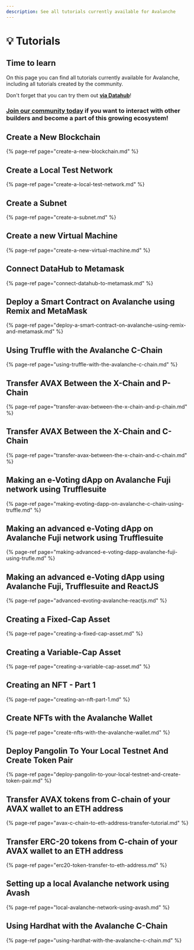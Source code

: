 ```yaml
---
description: See all tutorials currently available for Avalanche
---
```


# 💡 Tutorials

## Time to learn

On this page you can find all tutorials currently available for Avalanche, including all tutorials created by the community.

Don't forget that you can try them out [**via Datahub**](https://datahub.figment.io/sign_up?service=avalanche)!

### [Join our community today](https://discord.gg/fszyM7K) if you want to interact with other builders and become a part of this growing ecosystem!

## Create a New Blockchain <a id="deploy-a-smart-contract-on-avalanche-using-remix-and-metamask"></a>

{% page-ref page="create-a-new-blockchain.md" %}

## Create a Local Test Network

{% page-ref page="create-a-local-test-network.md" %}

## Create a Subnet

{% page-ref page="create-a-subnet.md" %}

## Create a new Virtual Machine

{% page-ref page="create-a-new-virtual-machine.md" %}

## Connect DataHub to Metamask

{% page-ref page="connect-datahub-to-metamask.md" %}

## Deploy a Smart Contract on Avalanche using Remix and MetaMask <a id="deploy-a-smart-contract-on-avalanche-using-remix-and-metamask"></a>

{% page-ref page="deploy-a-smart-contract-on-avalanche-using-remix-and-metamask.md" %}

## Using Truffle with the Avalanche C-Chain <a id="creating-a-fixed-cap-asset"></a>

{% page-ref page="using-truffle-with-the-avalanche-c-chain.md" %}

## Transfer AVAX Between the X-Chain and P-Chain

{% page-ref page="transfer-avax-between-the-x-chain-and-p-chain.md" %}

## Transfer AVAX Between the X-Chain and C-Chain

{% page-ref page="transfer-avax-between-the-x-chain-and-c-chain.md" %}

## Making an e-Voting dApp on Avalanche Fuji network using Trufflesuite

{% page-ref page="making-evoting-dapp-on-avalanche-c-chain-using-truffle.md" %}

## Making an advanced e-Voting dApp on Avalanche Fuji network using Trufflesuite

{% page-ref page="making-advanced-e-voting-dapp-avalanche-fuji-using-trufle.md" %}

## Making an advanced e-Voting dApp using Avalanche Fuji, Trufflesuite and ReactJS

{% page-ref page="advanced-evoting-avalanche-reactjs.md" %}

## Creating a Fixed-Cap Asset

{% page-ref page="creating-a-fixed-cap-asset.md" %}

## Creating a Variable-Cap Asset

{% page-ref page="creating-a-variable-cap-asset.md" %}

## Creating an NFT - Part 1

{% page-ref page="creating-an-nft-part-1.md" %}

## Create NFTs with the Avalanche Wallet

{% page-ref page="create-nfts-with-the-avalanche-wallet.md" %}

## Deploy Pangolin To Your Local Testnet And Create Token Pair

{% page-ref page="deploy-pangolin-to-your-local-testnet-and-create-token-pair.md" %}

## Transfer AVAX tokens from C-chain of your AVAX wallet to an ETH address

{% page-ref page="avax-c-chain-to-eth-address-transfer-tutorial.md" %}

## Transfer ERC-20 tokens from C-chain of your AVAX wallet to an ETH address

{% page-ref page="erc20-token-transfer-to-eth-address.md" %}

## Setting up a local Avalanche network using Avash

{% page-ref page="local-avalanche-network-using-avash.md" %}

## Using Hardhat with the Avalanche C-Chain

{% page-ref page="using-hardhat-with-the-avalanche-c-chain.md" %}



